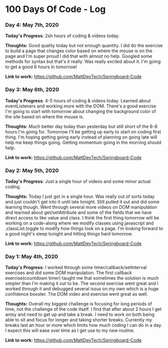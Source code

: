 # 100 Days Of Code - Log

### Day 4: May 7th, 2020

**Today's Progress**: 2sh hours of coding & videos today.   

**Thoughts:** Good quality today but not enough quantity. I did do the exercise to build a page that changes color based on where the mouse is on the page and I'm super proud I did that with almost no help. Googled some methods for syntax but that's it really. Was really excited about it. I'm going to get a good 6 hours in tomorrow!

**Link to work:** https://github.com/MattDevTech/Springboard-Code


### Day 3: May 6th, 2020

**Today's Progress**: 4-5 hours of coding & videos today. Learned about eventListeners and working more with the DOM. There's a good exercise I'm going to start with tomorrow about changing the background color of the site based on where the mouse is.  

**Thoughts:** Much better day today than yesterday but still short of the 6-8 hours I'm going for. Tomorrow I'll be getting up early to start on coding first thing. I'm hoping getting going early instead of planning on going late will help me keep things going. Getting momentum going in the morning should help. 

**Link to work:** https://github.com/MattDevTech/Springboard-Code


### Day 2: May 5th, 2020

**Today's Progress**: Just a single hour of videos and some minor actual coding. 

**Thoughts:** Today I just got in a single hour. Was really out of sorts today and just couldn't get into it until late tonight. Still pulled it out and did some learning though. Went through several more videos on DOM manipulation and learned about get/setAttribute and some of the fields that we have direct access to like value and class. I think the first thing tomorrow will be working on a code-along where we modify classes using javascript and .classList.toggle to modify how things look on a page. I'm looking forward to a good night's sleep tonight and hitting things hard tomorrow. 

**Link to work:** https://github.com/MattDevTech/Springboard-Code


### Day 1: May 4th, 2020

**Today's Progress**: I worked through some timer/callback/setInterval exercises and did some DOM manipulation. The first callback exercise(countdown timer) taught me that sometimes the solution is much simpler than I'm making it out to be. The second exercise went great and I worked through it and debugged several issus on my own which is a huge confidence booster. The DOM video and exercise went great as well. 

**Thoughts:** Overall my biggest challenge is focusing for long periods of time, not the challenge of the code itself. I find that after about 2 hours I get antsy and need to get up and take a break. I need to work on both being able to sit and focus for longer and taking shorter breaks. Currently my breaks last an hour or more which limits how much coding I can do in a day. I expect this will ease over time as I get use to my new routine. 

**Link to work:** https://github.com/MattDevTech/Springboard-Code
